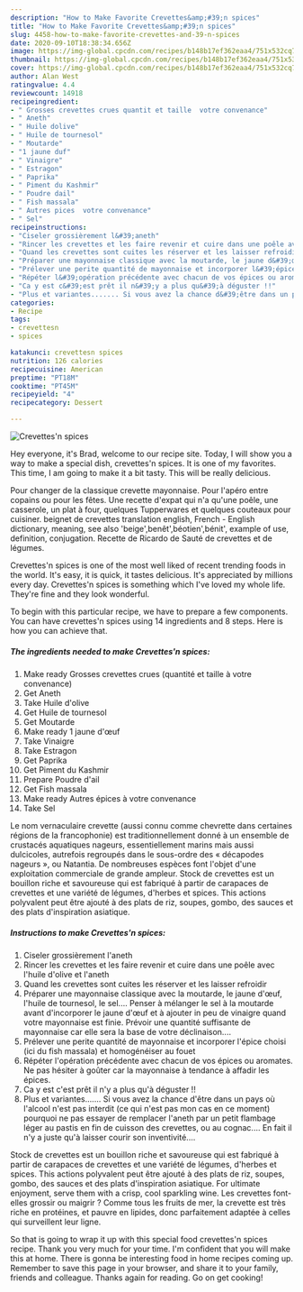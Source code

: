 ```yaml
---
description: "How to Make Favorite Crevettes&amp;#39;n spices"
title: "How to Make Favorite Crevettes&amp;#39;n spices"
slug: 4458-how-to-make-favorite-crevettes-and-39-n-spices
date: 2020-09-10T18:38:34.656Z
image: https://img-global.cpcdn.com/recipes/b148b17ef362eaa4/751x532cq70/crevettesn-spices-photo-principale-de-la-recette.jpg
thumbnail: https://img-global.cpcdn.com/recipes/b148b17ef362eaa4/751x532cq70/crevettesn-spices-photo-principale-de-la-recette.jpg
cover: https://img-global.cpcdn.com/recipes/b148b17ef362eaa4/751x532cq70/crevettesn-spices-photo-principale-de-la-recette.jpg
author: Alan West
ratingvalue: 4.4
reviewcount: 14918
recipeingredient:
- " Grosses crevettes crues quantit et taille  votre convenance"
- " Aneth"
- " Huile dolive"
- " Huile de tournesol"
- " Moutarde"
- "1 jaune duf"
- " Vinaigre"
- " Estragon"
- " Paprika"
- " Piment du Kashmir"
- " Poudre dail"
- " Fish massala"
- " Autres pices  votre convenance"
- " Sel"
recipeinstructions:
- "Ciseler grossièrement l&#39;aneth"
- "Rincer les crevettes et les faire revenir et cuire dans une poêle avec l&#39;huile d&#39;olive et l&#39;aneth"
- "Quand les crevettes sont cuites les réserver et les laisser refroidir"
- "Préparer une mayonnaise classique avec la moutarde, le jaune d&#39;œuf, l&#39;huile de tournesol, le sel.... Penser à mélanger le sel à la moutarde avant d&#39;incorporer le jaune d&#39;œuf et à ajouter in peu de vinaigre quand votre mayonnaise est finie. Prévoir une quantité suffisante de mayonnaise car elle sera la base de votre déclinaison...."
- "Prélever une perite quantité de mayonnaise et incorporer l&#39;épice choisi (ici du fish massala) et homogénéiser au fouet"
- "Répéter l&#39;opération précédente avec chacun de vos épices ou aromates. Ne pas hésiter à goûter car la mayonnaise à tendance à affadir les épices."
- "Ca y est c&#39;est prêt il n&#39;y a plus qu&#39;à déguster !!"
- "Plus et variantes....... Si vous avez la chance d&#39;être dans un pays où l&#39;alcool n&#39;est pas interdit (ce qui n&#39;est pas mon cas en ce moment) pourquoi ne pas essayer de remplacer l&#39;aneth par un petit flambage léger au pastis en fin de cuisson des crevettes, ou au cognac.... En fait il n&#39;y a juste qu&#39;à laisser courir son inventivité...."
categories:
- Recipe
tags:
- crevettesn
- spices

katakunci: crevettesn spices 
nutrition: 126 calories
recipecuisine: American
preptime: "PT18M"
cooktime: "PT45M"
recipeyield: "4"
recipecategory: Dessert

---
```



![Crevettes&#39;n spices](https://img-global.cpcdn.com/recipes/b148b17ef362eaa4/751x532cq70/crevettesn-spices-photo-principale-de-la-recette.jpg)

Hey everyone, it's Brad, welcome to our recipe site. Today, I will show you a way to make a special dish, crevettes&#39;n spices. It is one of my favorites. This time, I am going to make it a bit tasty. This will be really delicious.

Pour changer de la classique crevette mayonnaise. Pour l&#39;apéro entre copains ou pour les fêtes. Une recette d&#39;expat qui n&#39;a qu&#39;une poêle, une casserole, un plat à four, quelques Tupperwares et quelques couteaux pour cuisiner. beignet de crevettes translation english, French - English dictionary, meaning, see also &#39;beige&#39;,benêt&#39;,béotien&#39;,bénit&#39;, example of use, definition, conjugation. Recette de Ricardo de Sauté de crevettes et de légumes.

Crevettes&#39;n spices is one of the most well liked of recent trending foods in the world. It's easy, it is quick, it tastes delicious. It's appreciated by millions every day. Crevettes&#39;n spices is something which I've loved my whole life. They're fine and they look wonderful.


To begin with this particular recipe, we have to prepare a few components. You can have crevettes&#39;n spices using 14 ingredients and 8 steps. Here is how you can achieve that.

<!--inarticleads1-->

##### The ingredients needed to make Crevettes&#39;n spices:

1. Make ready  Grosses crevettes crues (quantité et taille à votre convenance)
1. Get  Aneth
1. Take  Huile d&#39;olive
1. Get  Huile de tournesol
1. Get  Moutarde
1. Make ready 1 jaune d&#39;œuf
1. Take  Vinaigre
1. Take  Estragon
1. Get  Paprika
1. Get  Piment du Kashmir
1. Prepare  Poudre d&#39;ail
1. Get  Fish massala
1. Make ready  Autres épices à votre convenance
1. Take  Sel


Le nom vernaculaire crevette (aussi connu comme chevrette dans certaines régions de la francophonie) est traditionnellement donné à un ensemble de crustacés aquatiques nageurs, essentiellement marins mais aussi dulcicoles, autrefois regroupés dans le sous-ordre des « décapodes nageurs », ou Natantia. De nombreuses espèces font l&#39;objet d&#39;une exploitation commerciale de grande ampleur. Stock de crevettes est un bouillon riche et savoureuse qui est fabriqué à partir de carapaces de crevettes et une variété de légumes, d&#39;herbes et spices. This actions polyvalent peut être ajouté à des plats de riz, soupes, gombo, des sauces et des plats d&#39;inspiration asiatique. 

<!--inarticleads2-->

##### Instructions to make Crevettes&#39;n spices:

1. Ciseler grossièrement l&#39;aneth
1. Rincer les crevettes et les faire revenir et cuire dans une poêle avec l&#39;huile d&#39;olive et l&#39;aneth
1. Quand les crevettes sont cuites les réserver et les laisser refroidir
1. Préparer une mayonnaise classique avec la moutarde, le jaune d&#39;œuf, l&#39;huile de tournesol, le sel.... Penser à mélanger le sel à la moutarde avant d&#39;incorporer le jaune d&#39;œuf et à ajouter in peu de vinaigre quand votre mayonnaise est finie. Prévoir une quantité suffisante de mayonnaise car elle sera la base de votre déclinaison....
1. Prélever une perite quantité de mayonnaise et incorporer l&#39;épice choisi (ici du fish massala) et homogénéiser au fouet
1. Répéter l&#39;opération précédente avec chacun de vos épices ou aromates. Ne pas hésiter à goûter car la mayonnaise à tendance à affadir les épices.
1. Ca y est c&#39;est prêt il n&#39;y a plus qu&#39;à déguster !!
1. Plus et variantes....... Si vous avez la chance d&#39;être dans un pays où l&#39;alcool n&#39;est pas interdit (ce qui n&#39;est pas mon cas en ce moment) pourquoi ne pas essayer de remplacer l&#39;aneth par un petit flambage léger au pastis en fin de cuisson des crevettes, ou au cognac.... En fait il n&#39;y a juste qu&#39;à laisser courir son inventivité....


Stock de crevettes est un bouillon riche et savoureuse qui est fabriqué à partir de carapaces de crevettes et une variété de légumes, d&#39;herbes et spices. This actions polyvalent peut être ajouté à des plats de riz, soupes, gombo, des sauces et des plats d&#39;inspiration asiatique. For ultimate enjoyment, serve them with a crisp, cool sparkling wine. Les crevettes font-elles grossir ou maigrir ? Comme tous les fruits de mer, la crevette est très riche en protéines, et pauvre en lipides, donc parfaitement adaptée à celles qui surveillent leur ligne. 

So that is going to wrap it up with this special food crevettes&#39;n spices recipe. Thank you very much for your time. I'm confident that you will make this at home. There is gonna be interesting food in home recipes coming up. Remember to save this page in your browser, and share it to your family, friends and colleague. Thanks again for reading. Go on get cooking!
